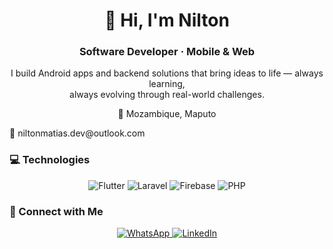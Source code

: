 <h1 align="center">👋 Hi, I'm Nilton</h1>

<h3 align="center">Software Developer · Mobile & Web</h3>

<p align="center">
  I build Android apps and backend solutions that bring ideas to life — always learning,<br>
  always evolving through real-world challenges.
</p>

<p align="center">📍 Mozambique, Maputo</p>
<a align="center">📧 niltonmatias.dev@outlook.com</a>



### 💻 Technologies

<p align="center">
  <img src="https://img.shields.io/badge/Flutter-02569B?logo=flutter&logoColor=white" alt="Flutter" />
  <img src="https://img.shields.io/badge/Laravel-FF2D20?logo=laravel&logoColor=white" alt="Laravel" />
  <img src="https://img.shields.io/badge/Firebase-FFCA28?logo=firebase&logoColor=black" alt="Firebase" />
  <img src="https://img.shields.io/badge/PHP-777BB4?logo=php&logoColor=white" alt="PHP" />
</p>



### 🤝 Connect with Me

<p align="center">
  <a href="https://wa.me/258877740104" target="_blank">
    <img src="https://img.shields.io/badge/-Whatsapp-25D366?style=for-the-badge&logo=whatsapp&logoColor=white" alt="WhatsApp" />
  </a>
  <a href="https://www.linkedin.com/in/nilton-matias-nhanteme-8580aa366" target="_blank">
    <img src="https://img.shields.io/badge/-LinkedIn-0A66C2?style=for-the-badge&logo=linkedin&logoColor=white" alt="LinkedIn" />
  </a>
</p>

